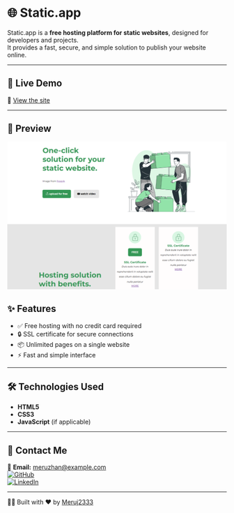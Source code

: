 # 🌐 Static.app

Static.app is a **free hosting platform for static websites**, designed for developers and projects.  
It provides a fast, secure, and simple solution to publish your website online.

---

## 📸 Live Demo

🔗 [View the site](https://meruj2333.github.io/static.app/)

---

## 📸 Preview

![Static.app Screenshot](./img/screen.png)


## ✨ Features

- ✅ Free hosting with no credit card required
- 🔒 SSL certificate for secure connections
- 📦 Unlimited pages on a single website
- ⚡ Fast and simple interface

---

## 🛠️ Technologies Used

- **HTML5**
- **CSS3**
- **JavaScript** (if applicable)

---

## 🤝 Contact Me

📧 **Email:** meruzhan@example.com  
[![GitHub](https://img.shields.io/badge/GitHub-000?style=for-the-badge&logo=github&logoColor=white)](https://github.com/Meruj2333)  
[![LinkedIn](https://img.shields.io/badge/LinkedIn-0A66C2?style=for-the-badge&logo=linkedin&logoColor=white)](https://www.linkedin.com/in/meruzhan-harutyunyan/)

---

👨‍💻 Built with ❤️ by [Meruj2333](https://github.com/Meruj2333)
